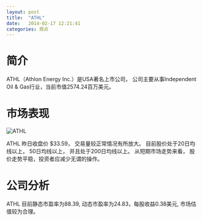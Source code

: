 ```yaml
---
layout: post
title:  "ATHL"
date:   2014-02-17 12:21:41
categories: 观点
---
```


# 简介
ATHL（Athlon Energy Inc.）是USA著名上市公司，
公司主要从事Independent Oil & Gas行业，当前市值2574.24百万美元。

# 市场表现

![ATHL](http://finviz.com/chart.ashx?t=ATHL&ty=c&ta=1&p=d&s=l)

ATHL 昨日收盘价 $33.59，
交易量较正常情况有所放大。
目前股价处于20日均线以上，
50日均线以上，
并且处于200日均线以上。
从短期市场走势来看，
股价走势平稳，投资者应减少无谓的操作。

# 公司分析
ATHL 目前静态市盈率为88.39, 动态市盈率为24.83，每股收益0.38美元,
市场估值较为合理。
